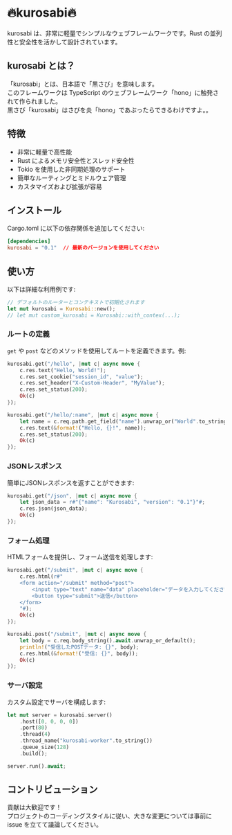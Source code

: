 # 🔥kurosabi🔥

kurosabi は、非常に軽量でシンプルなウェブフレームワークです。Rust の並列性と安全性を活かして設計されています。

## kurosabi とは？
「kurosabi」とは、日本語で「黒さび」を意味します。  
このフレームワークは TypeScript のウェブフレームワーク「hono」に触発されて作られました。  
黒さび「kurosabi」はさびを炎「hono」であぶったらできるわけですよ。。

## 特徴
- 非常に軽量で高性能
- Rust によるメモリ安全性とスレッド安全性
- Tokio を使用した非同期処理のサポート
- 簡単なルーティングとミドルウェア管理
- カスタマイズおよび拡張が容易

## インストール
Cargo.toml に以下の依存関係を追加してください:

```toml
[dependencies]
kurosabi = "0.1"  // 最新のバージョンを使用してください
```

## 使い方
以下は詳細な利用例です:

```rust
// デフォルトのルーターとコンテキストで初期化されます
let mut kurosabi = Kurosabi::new();
// let mut custom_kurosabi = Kurosabi::with_contex(...);
```

### ルートの定義
`get` や `post` などのメソッドを使用してルートを定義できます。例:

```rust
kurosabi.get("/hello", |mut c| async move {
    c.res.text("Hello, World!");
    c.res.set_cookie("session_id", "value");
    c.res.set_header("X-Custom-Header", "MyValue");
    c.res.set_status(200);
    Ok(c)
});

kurosabi.get("/hello/:name", |mut c| async move {
    let name = c.req.path.get_field("name").unwrap_or("World".to_string());
    c.res.text(&format!("Hello, {}!", name));
    c.res.set_status(200);
    Ok(c)
});
```

### JSONレスポンス
簡単にJSONレスポンスを返すことができます:

```rust
kurosabi.get("/json", |mut c| async move {
    let json_data = r#"{"name": "Kurosabi", "version": "0.1"}"#;
    c.res.json(json_data);
    Ok(c)
});
```

### フォーム処理
HTMLフォームを提供し、フォーム送信を処理します:

```rust
kurosabi.get("/submit", |mut c| async move {
    c.res.html(r#"
    <form action="/submit" method="post">
        <input type="text" name="data" placeholder="データを入力してください" />
        <button type="submit">送信</button>
    </form>
    "#);
    Ok(c)
});

kurosabi.post("/submit", |mut c| async move {
    let body = c.req.body_string().await.unwrap_or_default();
    println!("受信したPOSTデータ: {}", body);
    c.res.html(&format!("受信: {}", body));
    Ok(c)
});
```

### サーバ設定
カスタム設定でサーバを構成します:

```rust
let mut server = kurosabi.server()
    .host([0, 0, 0, 0])
    .port(80)
    .thread(4)
    .thread_name("kurosabi-worker".to_string())
    .queue_size(128)
    .build();

server.run().await;
```

## コントリビューション
貢献は大歓迎です！  
プロジェクトのコーディングスタイルに従い、大きな変更については事前に issue を立てて議論してください。
